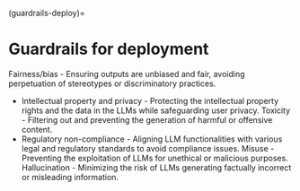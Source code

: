 (guardrails-deploy)=
# Guardrails for deployment


Fairness/bias - Ensuring outputs are unbiased and fair, avoiding perpetuation of stereotypes or discriminatory practices.
- Intellectual property and privacy - Protecting the intellectual property rights and the data in the LLMs while safeguarding user privacy.
Toxicity -  Filtering out and preventing the generation of harmful or offensive content.
- Regulatory non-compliance - Aligning LLM functionalities with various legal and regulatory standards to avoid compliance issues.
Misuse - Preventing the exploitation of LLMs for unethical or malicious purposes.
Hallucination - Minimizing the risk of LLMs generating factually incorrect or misleading information.